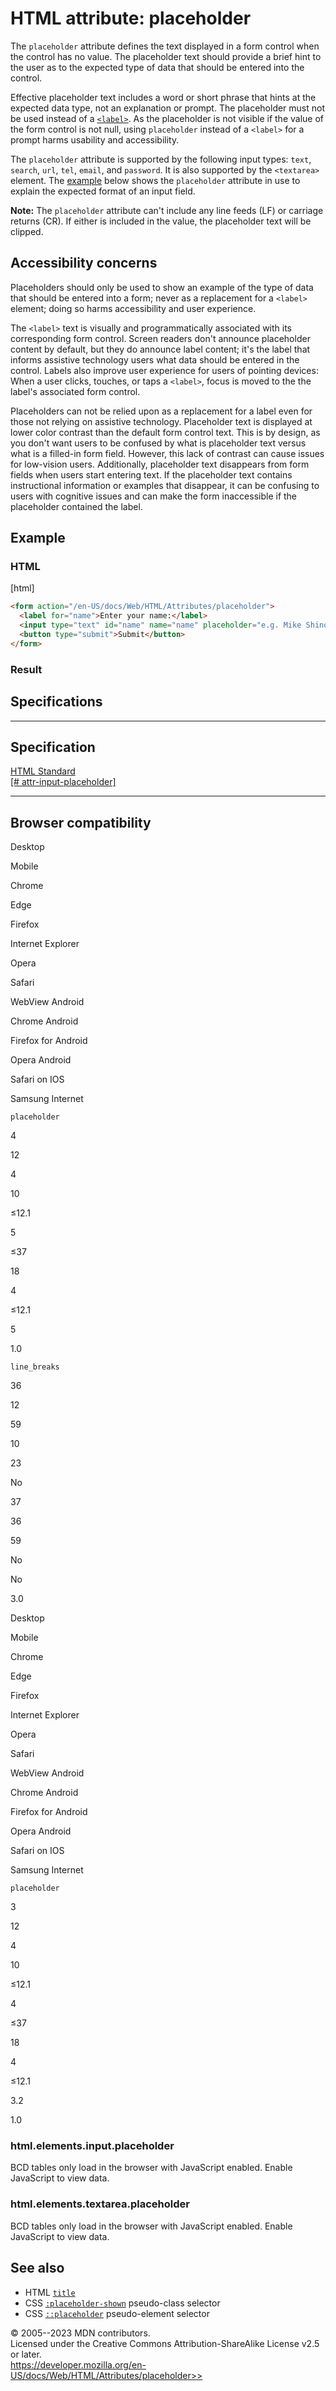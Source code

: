 HTML attribute: placeholder
===========================

The `placeholder` attribute defines the text displayed in a form control
when the control has no value. The placeholder text should provide a
brief hint to the user as to the expected type of data that should be
entered into the control.

Effective placeholder text includes a word or short phrase that hints at
the expected data type, not an explanation or prompt. The placeholder
must not be used instead of a [`<label>`](../element/label). As the
placeholder is not visible if the value of the form control is not null,
using `placeholder` instead of a `<label>` for a prompt harms usability
and accessibility.

The `placeholder` attribute is supported by the following input types:
`text`, `search`, `url`, `tel`, `email`, and `password`. It is also
supported by the `<textarea>` element. The [example](#example) below
shows the `placeholder` attribute in use to explain the expected format
of an input field.

**Note:** The `placeholder` attribute can\'t include any line feeds (LF)
or carriage returns (CR). If either is included in the value, the
placeholder text will be clipped.

Accessibility concerns
----------------------

Placeholders should only be used to show an example of the type of data
that should be entered into a form; never as a replacement for a
`<label>` element; doing so harms accessibility and user experience.

The `<label>` text is visually and programmatically associated with its
corresponding form control. Screen readers don\'t announce placeholder
content by default, but they do announce label content; it\'s the label
that informs assistive technology users what data should be entered in
the control. Labels also improve user experience for users of pointing
devices: When a user clicks, touches, or taps a `<label>`, focus is
moved to the the label\'s associated form control.

Placeholders can not be relied upon as a replacement for a label even
for those not relying on assistive technology. Placeholder text is
displayed at lower color contrast than the default form control text.
This is by design, as you don\'t want users to be confused by what is
placeholder text versus what is a filled-in form field. However, this
lack of contrast can cause issues for low-vision users. Additionally,
placeholder text disappears from form fields when users start entering
text. If the placeholder text contains instructional information or
examples that disappear, it can be confusing to users with cognitive
issues and can make the form inaccessible if the placeholder contained
the label.

Example
-------

### HTML

[html]

```html
<form action="/en-US/docs/Web/HTML/Attributes/placeholder">
  <label for="name">Enter your name:</label>
  <input type="text" id="name" name="name" placeholder="e.g. Mike Shinoda" />
  <button type="submit">Submit</button>
</form>
```

### Result

Specifications
--------------

  ------------------------------------------------------------------------------------------------------------

Specification
  ------------------------------------------------------------------------------------------------------------

  [HTML Standard\
  [\#
  attr-input-placeholder]](https://html.spec.whatwg.org/multipage/input.html#attr-input-placeholder)

  ------------------------------------------------------------------------------------------------------------

Browser compatibility
---------------------

Desktop

Mobile

Chrome

Edge

Firefox

Internet Explorer

Opera

Safari

WebView Android

Chrome Android

Firefox for Android

Opera Android

Safari on IOS

Samsung Internet

`placeholder`

4

12

4

10

≤12.1

5

≤37

18

4

≤12.1

5

1.0

`line_breaks`

36

12

59

10

23

No

37

36

59

No

No

3.0

Desktop

Mobile

Chrome

Edge

Firefox

Internet Explorer

Opera

Safari

WebView Android

Chrome Android

Firefox for Android

Opera Android

Safari on IOS

Samsung Internet

`placeholder`

3

12

4

10

≤12.1

4

≤37

18

4

≤12.1

3.2

1.0

### html.elements.input.placeholder

BCD tables only load in the browser with JavaScript enabled. Enable
JavaScript to view data.

### html.elements.textarea.placeholder

BCD tables only load in the browser with JavaScript enabled. Enable
JavaScript to view data.

See also
--------

- HTML [`title`](../global_attributes/title)
- CSS
    [`:placeholder-shown`](https://developer.mozilla.org/en-US/docs/Web/CSS/:placeholder-shown)
    pseudo-class selector
- CSS
    [`::placeholder`](https://developer.mozilla.org/en-US/docs/Web/CSS/::placeholder)
    pseudo-element selector

© 2005--2023 MDN contributors.\
Licensed under the Creative Commons Attribution-ShareAlike License v2.5
or later.\
https://developer.mozilla.org/en-US/docs/Web/HTML/Attributes/placeholder>>
